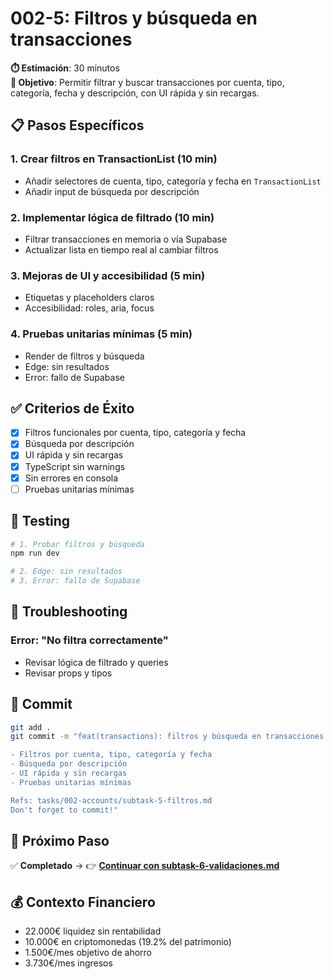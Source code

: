 # 002-5: Filtros y búsqueda en transacciones

**⏱️ Estimación**: 30 minutos  
**🎯 Objetivo**: Permitir filtrar y buscar transacciones por cuenta, tipo, categoría, fecha y descripción, con UI rápida y sin recargas.

## 📋 Pasos Específicos

### 1. Crear filtros en TransactionList (10 min)

- Añadir selectores de cuenta, tipo, categoría y fecha en `TransactionList`
- Añadir input de búsqueda por descripción

### 2. Implementar lógica de filtrado (10 min)

- Filtrar transacciones en memoria o vía Supabase
- Actualizar lista en tiempo real al cambiar filtros

### 3. Mejoras de UI y accesibilidad (5 min)

- Etiquetas y placeholders claros
- Accesibilidad: roles, aria, focus

### 4. Pruebas unitarias mínimas (5 min)

- Render de filtros y búsqueda
- Edge: sin resultados
- Error: fallo de Supabase

## ✅ Criterios de Éxito

- [x] Filtros funcionales por cuenta, tipo, categoría y fecha
- [x] Búsqueda por descripción
- [x] UI rápida y sin recargas
- [x] TypeScript sin warnings
- [x] Sin errores en consola
- [ ] Pruebas unitarias mínimas

## 🧪 Testing

```bash
# 1. Probar filtros y búsqueda
npm run dev

# 2. Edge: sin resultados
# 3. Error: fallo de Supabase
```

## 🔄 Troubleshooting

### Error: "No filtra correctamente"

- Revisar lógica de filtrado y queries
- Revisar props y tipos

## 📝 Commit

```bash
git add .
git commit -m "feat(transactions): filtros y búsqueda en transacciones

- Filtros por cuenta, tipo, categoría y fecha
- Búsqueda por descripción
- UI rápida y sin recargas
- Pruebas unitarias mínimas

Refs: tasks/002-accounts/subtask-5-filtros.md
Don't forget to commit!"
```

## 🎯 Próximo Paso

✅ **Completado** → 👉 **[Continuar con subtask-6-validaciones.md](./subtask-6-validaciones.md)**

## 💰 Contexto Financiero

- 22.000€ liquidez sin rentabilidad
- 10.000€ en criptomonedas (19.2% del patrimonio)
- 1.500€/mes objetivo de ahorro
- 3.730€/mes ingresos
